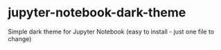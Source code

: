 # jupyter-notebook-dark-theme
Simple dark theme for Jupyter Notebook (easy to install - just one file to change)
